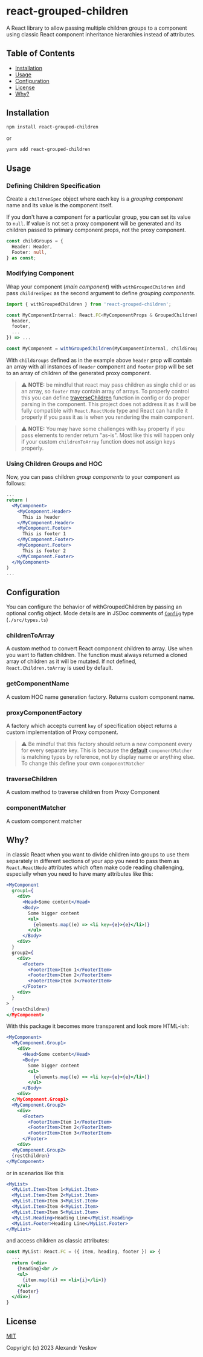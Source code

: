 # react-grouped-children
A React library to allow passing multiple children groups to a component using classic React component inheritance
hierarchies instead of attributes.

## Table of Contents
- [Installation](#installation)
- [Usage](#usage)
- [Configuration](#configuration)
- [License](#license)
- [Why?](#why)

## Installation

```sh
npm install react-grouped-children
```
or

```sh
yarn add react-grouped-children
```

## Usage
### Defining Children Specification

Create a `childrenSpec` object where each key is a *grouping component* name and its value is the component itself.

If you don't have a component for a particular group, you can set its value to `null`. If value is not set a proxy
component will be generated and its children passed to primary component props, not the proxy component.

```typescript
const childGroups = {
  Header: Header,
  Footer: null,
} as const;
```

### Modifying Component

Wrap your component (*main component*) with `withGroupedChildren` and pass `childrenSpec` as the second argument
to define *grouping components*.
```typescript
import { withGroupedChildren } from 'react-grouped-children';

const MyComponentInternal: React.FC<MyComponentProps & GroupedChildrenProps<typeof childGroups>> = ({
  header,
  footer,
  ...
}) => ...

const MyComponent = withGroupedChildren(MyComponentInternal, childGroups);

```
With `childGroups` defined as in the example above `header` prop will contain an array with all instances of `Header`
component and `footer` prop will be set to an array of children of the generated proxy component.

> ⚠ **NOTE:** be mindful that react may pass children as single child or as an array, so `footer` may contain array of arrays.
To properly control this you can define [traverseChildren](./src/types.ts#L76) function in config or do proper parsing in
the component. This project does not address it as it will be fully compatible with `React.ReactNode` type and React can
handle it properly if you pass it as is when you rendering the main component.

> ⚠ **NOTE:** You may have some challenges with `key`
property if you pass elements to render return "as-is". Most like this will happen only if your custom `childrenToArray`
function does not assign keys properly.

### Using Children Groups and HOC

Now, you can pass children *group components* to your component as follows:
```jsx
...
return (
  <MyComponent>
    <MyComponent.Header>
      This is header
    </MyComponent.Header>
    <MyComponent.Footer>
      This is footer 1
    </MyComponent.Footer>
    <MyComponent.Footer>
      This is footer 2
    </MyComponent.Footer>
  </MyComponent>
)
...
```

## Configuration

You can configure the behavior of withGroupedChildren by passing an optional config object.
Mode details are in JSDoc comments of [`Config`](./src/types.ts#L50) type (`./src/types.ts`)

### childrenToArray
A custom method to convert React component children to array. Use when you want to flatten children. The function must
always returned a cloned array of children as it will be mutated. If not defined, `React.Children.toArray` is used by default.

### getComponentName
A custom HOC name generation factory. Returns custom component name.

### proxyComponentFactory
A factory which accepts current `key` of specification object returns a custom implementation of Proxy component.

> ⚠ Be mindful that this factory should return a new component every for every separate key. This is because the
[default](./src/withGroupedChildren.ts#L17) `componentMatcher` is matching types by reference, not by display name or
anything else. To change this define your own `componentMatcher`

### traverseChildren
A custom method to traverse children from Proxy Component

### componentMatcher
A custom component matcher

## Why?
in classic React when you want to divide children into groups to use them separately in different
sections of your app you need to pass them as `React.ReactNode` attributes which often make code reading
challenging, especially when you need to have many attributes like this:
```jsx
<MyComponent
  group1={
    <div>
      <Head>Some content</Head>
      <Body>
        Some bigger content
        <ul>
          {elements.map((e) => <li key={e}>{e}</li>)}
        </ul>
      </Body>
    <div>
  }
  group2={
    <div>
      <Footer>
        <FooterItem>Item 1</FooterItem>
        <FooterItem>Item 2</FooterItem>
        <FooterItem>Item 3</FooterItem>
      </Footer>
    <div>
  }
>
  {restChildren}
</MyComponent>
```

With this package it becomes more transparent and look more HTML-ish:
```jsx
<MyComponent>
  <MyComponent.Group1>
    <div>
      <Head>Some content</Head>
      <Body>
        Some bigger content
        <ul>
          {elements.map((e) => <li key={e}>{e}</li>)}
        </ul>
      </Body>
    <div>
  </MyComponent.Group1>
  <MyComponent.Group2>
    <div>
      <Footer>
        <FooterItem>Item 1</FooterItem>
        <FooterItem>Item 2</FooterItem>
        <FooterItem>Item 3</FooterItem>
      </Footer>
    <div>
  <MyComponent.Group2>
  {restChildren}
</MyComponent>
```
or in scenarios like this
```jsx
<MyList>
  <MyList.Item>Item 1<MyList.Item>
  <MyList.Item>Item 2<MyList.Item>
  <MyList.Item>Item 3<MyList.Item>
  <MyList.Item>Item 4<MyList.Item>
  <MyList.Item>Item 5<MyList.Item>
  <MyList.Heading>Heading Line</MyList.Heading>
  <MyList.Footer>Heading Line</MyList.Footer>
</MyList>
```
and access children as classic attributes:
```jsx
const MyList: React.FC = ({ item, heading, footer }) => {
  ...
  return (<div>
    {heading}<br />
    <ul>
      {item.map((i) => <li>{i}</li>)}
    </ul>
    {footer}
  </div>)
}
```

## License

[MIT](./LICENSE)

Copyright (c) 2023 Alexandr Yeskov

